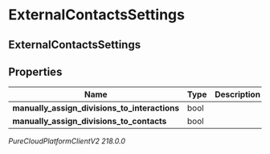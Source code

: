 # ExternalContactsSettings

## ExternalContactsSettings

## Properties

|Name | Type | Description | Notes|
|------------ | ------------- | ------------- | -------------|
| **manually_assign_divisions_to_interactions** | bool |  | [optional] |
| **manually_assign_divisions_to_contacts** | bool |  | [optional] |



_PureCloudPlatformClientV2 218.0.0_
